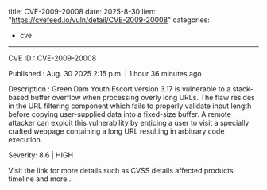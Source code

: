  
title: CVE-2009-20008
date: 2025-8-30
lien: "https://cvefeed.io/vuln/detail/CVE-2009-20008"
categories:
  - cve
---

CVE ID : CVE-2009-20008

Published :  Aug. 30
2025
2:15 p.m. | 1 hour
36 minutes ago

Description : Green Dam Youth Escort version 3.17 is vulnerable to a stack-based buffer overflow when processing overly long URLs. The flaw resides in the URL filtering component
which fails to properly validate input length before copying user-supplied data into a fixed-size buffer. A remote attacker can exploit this vulnerability by enticing a user to visit a specially crafted webpage containing a long URL
resulting in arbitrary code execution.

Severity: 8.6 | HIGH

Visit the link for more details
such as CVSS details
affected products
timeline
and more...
